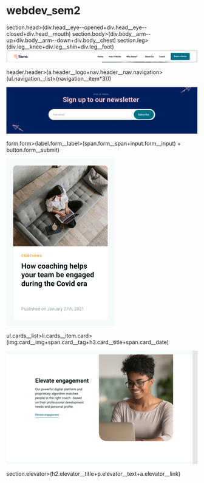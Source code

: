 # webdev_sem2
section.head>(div.head__eye--opened+div.head__eye--closed+div.head__mouth)
section.body>(div.body__arm--up+div.body__arm--down+div.body__chest)
section.leg>(div.leg__knee+div.leg__shin+div.leg__foot)
![img.png](img.png)

header.header>(a.header__logo+nav.header__nav.navigation>(ul.navigation__list>(navigation__item*3)))

![img_1.png](img_1.png)

form.form>(label.form__label>(span.form__span+input.form__input) + button.form__submit)

![img_2.png](img_2.png)

ul.cards__list>li.cards__item.card>(img.card__img+span.card__tag+h3.card__title+span.card__date)

![img_3.png](img_3.png)

section.elevator>(h2.elevator__title+p.elevator__text+a.elevator__link)
